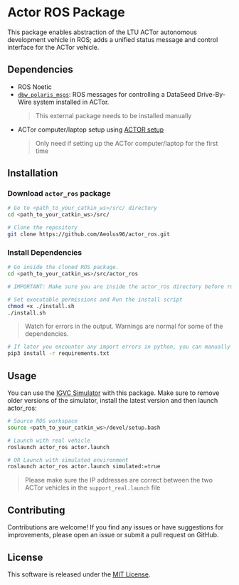 # Actor ROS Package

This package enables abstraction of the LTU ACTor autonomous development vehicle in ROS; adds a unified status message and control interface for the ACTor vehicle.

## Dependencies

- ROS Noetic
- [`dbw_polaris_msgs`](https://bitbucket.org/DataspeedInc/dbw_polaris_ros/src/master/ROS_SETUP.md): ROS messages for controlling a DataSeed Drive-By-Wire system installed in ACTor.
    > This external package needs to be installed manually
- ACTor computer/laptop setup using [ACTOR setup](https://github.com/LTU-Actor/setup.git)
    > Only need if setting up the ACTor computer/laptop for the first time

## Installation

### Download `actor_ros` package

```bash
# Go to <path_to_your_catkin_ws>/src/ directory
cd <path_to_your_catkin_ws>/src/

# Clone the repository
git clone https://github.com/Aeolus96/actor_ros.git
```

### Install Dependencies

```bash
# Go inside the cloned ROS package.
cd <path_to_your_catkin_ws>/src/actor_ros

# IMPORTANT: Make sure you are inside the actor_ros directory before running the install script

# Set executable permissions and Run the install script
chmod +x ./install.sh
./install.sh
```

> Watch for errors in the output. Warnings are normal for some of the dependencies.

```bash
# If later you encounter any import errors in python, you can manually run the following command from this directory
pip3 install -r requirements.txt
```

## Usage

You can use the [IGVC Simulator](https://github.com/LTU-Actor/igvc_python_simulator.git) with this package. Make sure to remove older versions of the simulator, install the latest version and then launch actor_ros:

```bash
# Source ROS workspace
source <path_to_your_catkin_ws>/devel/setup.bash

# Launch with real vehicle
roslaunch actor_ros actor.launch

# OR Launch with simulated environment
roslaunch actor_ros actor.launch simulated:=true
```

> Please make sure the IP addresses are correct between the two ACTor vehicles in the `support_real.launch` file

## Contributing

Contributions are welcome! If you find any issues or have suggestions for improvements, please open an issue or submit a pull request on GitHub.

## License

This software is released under the [MIT License](LICENSE).
